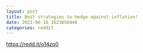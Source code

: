 ```yaml
--- 
layout: post 
title: Best strategies to hedge against inflation! 
date: 2021-06-16 1623850448 
categories: reddit 
--- 
```

https://redd.it/o14zq0